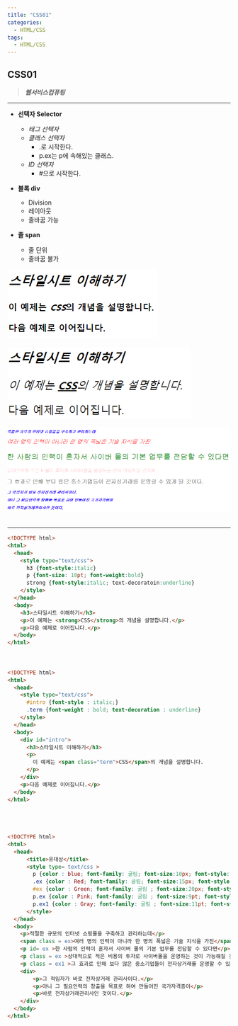 ```yaml
---
title: "CSS01"
categories:
  - HTML/CSS
tags:
  - HTML/CSS
---
```


## CSS01
> ***웹서비스컴퓨팅***
---

* **선택자 Selector**
  - *태그 선택자*
  - *클래스 선택자*
    - .로 시작한다.
    - p.ex는 p에 속해있는 클래스.
  - *ID 선택자*
    - #으로 시작한다.

* **블록 div**
  - Division
  - 레이아웃
  - 줄바꿈 가능

* **줄 span**
  - 줄 단위
  - 줄바꿈 불가

![예제 1번](/assets/img/css/CSS1-1.png)
<br>
<br>
![예제 2번](/assets/img/css/CSS1-2.png)
<br>
<br>
![예제 3번](/assets/img/css/CSS1-3.png)
<br>
<br>

---

```html
<!DOCTYPE html>
<html>
  <head>
    <style type="text/css">
      h3 {font-style:italic}
      p {font-size: 10pt; font-weight:bold}
      strong {font-style:italic; text-decoratoin:underline}
    </style>
  </head>
  <body>
    <h3>스타일시트 이해하기</h3>
    <p>이 예제는 <strong>CSS</strong>의 개념을 설명합니다.</p>
    <p>다음 예제로 이어집니다.</p>
  </body>
</html>



<!DOCTYPE html>
<html>
  <head>
    <style type="text/css">
      #intro {font-style : italic;}
      .term {font-weight : bold; text-decoration : underline}
    </style>
  </head>
  <body>
    <div id="intro">
      <h3>스타일시트 이해하기</h3>
      <p>
        이 예제는 <span class="term">CSS</span>의 개념을 설명합니다.
      </p>
    </div>
    <p>다음 예제로 이어집니다.</p>
  </body>
</html>




<!DOCTYPE html>
<html>
  <head>
      <title>유대상</title>
      <style type= text/css >
        p {color : blue; font-family: 굴림; font-size:10px; font-style: oblique ; font-weight :  bold  }
        .ex {color : Red; font-family: 굴림; font-size:15px; font-style: italic ; font-weight :  lighter  }
        #ex {color : Green; font-family: 굴림 ; font-size:20px; font-style: normal ; font-weight :  300  }
        p.ex {color : Pink; font-family: 굴림 ; font-size:9pt; font-style: normal ; font-weight :  500  }
        p.ex1 {color : Gray; font-family: 굴림 ; font-size:11pt; font-style: normal ; font-weight :  900  }
      </style>
  </head>
  <body>
    <p>적절한 규모의 인터넷 쇼핑몰을 구축하고 관리하는데</p>
    <span class = ex>여러 명의 인력이 아니라 한 명의 폭넓은 기술 지식을 가진</span>
    <p id= ex >한 사람의 인력이 혼자서 사이버 몰의 기본 업무를 전담할 수 있다면</p>
    <p class = ex >상대적으로 적은 비용의 투자로 사이버몰을 운영하는 것이 가능해질 것이며</p>
    <p class = ex1 >그 효과로 인해 보다 많은 중소기업들이 전자상거래를 운영할 수 있게 될 것이다.</p>
    <div>
        <p>그 적임자가 바로 전자상거래 관리사이다.</p>
        <p>아니 그 필요인력의 창출을 목표로 하여 만들어진 국가자격증이</p>
        <p>바로 전자상거래관리사인 것이다.</p>
    </div>
  </body>
</html>
```
